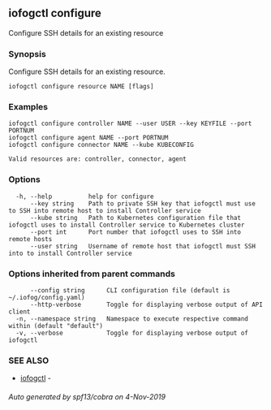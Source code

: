 ## iofogctl configure

Configure SSH details for an existing resource

### Synopsis

Configure SSH details for an existing resource.

```
iofogctl configure resource NAME [flags]
```

### Examples

```
iofogctl configure controller NAME --user USER --key KEYFILE --port PORTNUM
iofogctl configure agent NAME --port PORTNUM
iofogctl configure connector NAME --kube KUBECONFIG

Valid resources are: controller, connector, agent

```

### Options

```
  -h, --help          help for configure
      --key string    Path to private SSH key that iofogctl must use to SSH into remote host to install Controller service
      --kube string   Path to Kubernetes configuration file that iofogctl uses to install Controller service to Kubernetes cluster
      --port int      Port number that iofogctl uses to SSH into remote hosts
      --user string   Username of remote host that iofogctl must SSH into to install Controller service
```

### Options inherited from parent commands

```
      --config string      CLI configuration file (default is ~/.iofog/config.yaml)
      --http-verbose       Toggle for displaying verbose output of API client
  -n, --namespace string   Namespace to execute respective command within (default "default")
  -v, --verbose            Toggle for displaying verbose output of iofogctl
```

### SEE ALSO

* [iofogctl](iofogctl.md)	 - 

###### Auto generated by spf13/cobra on 4-Nov-2019
